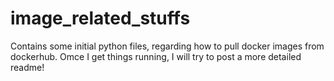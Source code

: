 # image_related_stuffs
Contains some initial python files, regarding how to pull docker images from dockerhub. Omce I get things running, I will try to post a more detailed readme!
